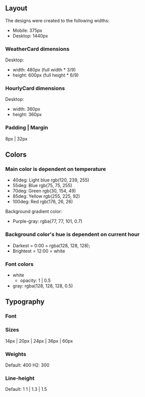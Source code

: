 ## Layout

The designs were created to the following widths:

- Mobile: 375px
- Desktop: 1440px

### WeatherCard dimensions

Desktop: 
- width: 480px (full width * 3/9)
- height: 600px (full height * 6/9)

### HourlyCard dimensions

Desktop:
- width: 360px
- height: 360px


### Padding | Margin
8px | 32px

## Colors

### Main color is dependent on temperature
- 40deg: Light blue rgb(120, 239, 255)
- 55deg: Blue rgb(75, 75, 255)
- 70deg: Green rgb(30, 154, 49)
- 85deg: Yellow rgb(255, 225, 92)
- 100deg: Red rgb(176, 26, 26)

Background gradient color:
- Purple-gray: rgba(77, 77, 101, 0.7)

### Background color's hue is dependent on current hour
- Darkest = 0:00 = rgba(128, 128, 128);
- Brightest = 12:00 = white

### Font colors
- white
    - opacity: 1 | 0.5
- gray: rgba(128, 128, 128, 0.5)

## Typography

### Font

### Sizes
14px | 20px | 24px | 36px | 60px

### Weights
Default: 400
H2: 300

### Line-height
Default: 1
1 | 1.3 | 1.5
